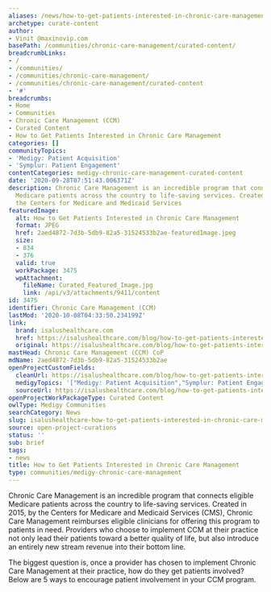 ```yaml
---
aliases: /news/how-to-get-patients-interested-in-chronic-care-management
archetype: curate-content
author:
- Vinit @maxinovip.com
basePath: /communities/chronic-care-management/curated-content/
breadcrumbLinks:
- /
- /communities/
- /communities/chronic-care-management/
- /communities/chronic-care-management/curated-content
- '#'
breadcrumbs:
- Home
- Communities
- Chronic Care Management (CCM)
- Curated Content
- How to Get Patients Interested in Chronic Care Management
categories: []
communityTopics:
- 'Medigy: Patient Acquisition'
- 'Symplur: Patient Engagement'
contentCategories: medigy-chronic-care-management-curated-content
date: '2020-09-28T07:51:43.006371Z'
description: Chronic Care Management is an incredible program that connects eligible
  Medicare patients across the country to life-saving services. Created in 2015, by
  the Centers for Medicare and Medicaid Services
featuredImage:
  alt: How to Get Patients Interested in Chronic Care Management
  format: JPEG
  href: 2aed4872-7d3b-5db9-82a5-31524533b2ae-featuredImage.jpeg
  size:
  - 834
  - 376
  valid: true
  workPackage: 3475
  wpAttachment:
    fileName: Curated_Featured_Image.jpg
    link: /api/v3/attachments/9411/content
id: 3475
identifier: Chronic Care Management (CCM)
lastMod: '2020-10-08T04:33:50.234199Z'
link:
  brand: isalushealthcare.com
  href: https://isalushealthcare.com/blog/how-to-get-patients-interested-in-chronic-care-management-during-a-pandemic/
  original: https://isalushealthcare.com/blog/how-to-get-patients-interested-in-chronic-care-management-during-a-pandemic/
mastHead: Chronic Care Management (CCM) CoP
mdName: 2aed4872-7d3b-5db9-82a5-31524533b2ae
openProjectCustomFields:
  cleanUrl: https://isalushealthcare.com/blog/how-to-get-patients-interested-in-chronic-care-management-during-a-pandemic/
  medigyTopics: '["Medigy: Patient Acquisition","Symplur: Patient Engagement"]'
  sourceUrl: https://isalushealthcare.com/blog/how-to-get-patients-interested-in-chronic-care-management-during-a-pandemic/
openProjectWorkPackageType: Curated Content
owlType: Medigy Communities
searchCategory: News
slug: isalushealthcare-how-to-get-patients-interested-in-chronic-care-management
source: open-project-curations
status: ''
sub: brief
tags:
- news
title: How to Get Patients Interested in Chronic Care Management
type: communities/medigy-chronic-care-management
---
```


<p>Chronic Care Management&nbsp;is an incredible program that connects eligible Medicare patients across the country to life-saving services. Created in 2015, by the Centers for Medicare and Medicaid Services (CMS), Chronic Care Management reimburses eligible clinicians for offering this program to patients in need. Providers who choose to implement CCM at their practice not only lead their patients toward a better quality of life, but also introduce an entirely new stream revenue into their bottom line.&nbsp;</p><p>The biggest question is, once a provider has chosen to implement Chronic Care Management at their practice, how do they get patients involved? Below are 5 ways to encourage patient involvement in your CCM program.</p>